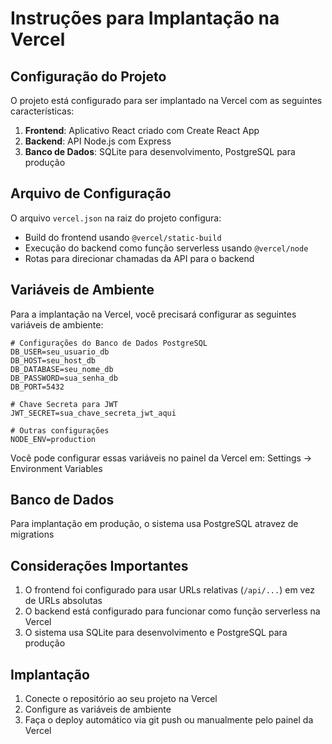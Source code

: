 # Instruções para Implantação na Vercel

## Configuração do Projeto

O projeto está configurado para ser implantado na Vercel com as seguintes características:

1. **Frontend**: Aplicativo React criado com Create React App
2. **Backend**: API Node.js com Express
3. **Banco de Dados**: SQLite para desenvolvimento, PostgreSQL para produção

## Arquivo de Configuração

O arquivo `vercel.json` na raiz do projeto configura:

- Build do frontend usando `@vercel/static-build`
- Execução do backend como função serverless usando `@vercel/node`
- Rotas para direcionar chamadas da API para o backend

## Variáveis de Ambiente

Para a implantação na Vercel, você precisará configurar as seguintes variáveis de ambiente:

```
# Configurações do Banco de Dados PostgreSQL
DB_USER=seu_usuario_db
DB_HOST=seu_host_db
DB_DATABASE=seu_nome_db
DB_PASSWORD=sua_senha_db
DB_PORT=5432

# Chave Secreta para JWT
JWT_SECRET=sua_chave_secreta_jwt_aqui

# Outras configurações
NODE_ENV=production
```

Você pode configurar essas variáveis no painel da Vercel em:
Settings → Environment Variables

## Banco de Dados

Para implantação em produção, o sistema usa PostgreSQL atravez de migrations

## Considerações Importantes

1. O frontend foi configurado para usar URLs relativas (`/api/...`) em vez de URLs absolutas
2. O backend está configurado para funcionar como função serverless na Vercel
3. O sistema usa SQLite para desenvolvimento e PostgreSQL para produção

## Implantação

1. Conecte o repositório ao seu projeto na Vercel
2. Configure as variáveis de ambiente
3. Faça o deploy automático via git push ou manualmente pelo painel da Vercel